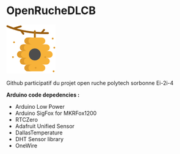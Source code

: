 # OpenRucheDLCB

![GitHub Logo](/Ressources/hive.png)

Github participatif du projet open ruche polytech sorbonne Ei-2i-4

**Arduino code depedencies :**

* Arduino Low Power
* Arduino SigFox for MKRFox1200
* RTCZero
* Adafruit Unified Sensor
* DallasTemperature
* DHT Sensor library
* OneWire
